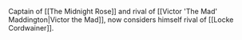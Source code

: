 Captain of [[The Midnight Rose]] and rival of [[Victor 'The Mad' Maddington|Victor the Mad]], now considers himself rival of [[Locke Cordwainer]].
